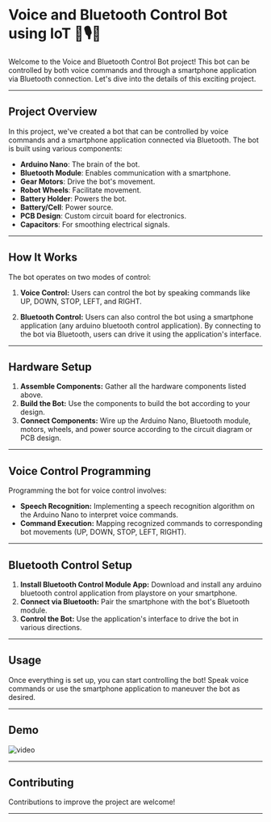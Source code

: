 # Voice and Bluetooth Control Bot using IoT 🤖🎙️🔵 

Welcome to the Voice and Bluetooth Control Bot project! This bot can be controlled by both voice commands and through a smartphone application via Bluetooth connection. Let's dive into the details of this exciting project.

---

## Project Overview

In this project, we've created a bot that can be controlled by voice commands and a smartphone application connected via Bluetooth. The bot is built using various components:

- **Arduino Nano**: The brain of the bot.
- **Bluetooth Module**: Enables communication with a smartphone.
- **Gear Motors**: Drive the bot's movement.
- **Robot Wheels**: Facilitate movement.
- **Battery Holder**: Powers the bot.
- **Battery/Cell**: Power source.
- **PCB Design**: Custom circuit board for electronics.
- **Capacitors**: For smoothing electrical signals.

---

## How It Works

The bot operates on two modes of control:

1. **Voice Control:** Users can control the bot by speaking commands like UP, DOWN, STOP, LEFT, and RIGHT.
   
2. **Bluetooth Control:** Users can also control the bot using a smartphone application (any arduino bluetooth control application). By connecting to the bot via Bluetooth, users can drive it using the application's interface.

---

## Hardware Setup

1. **Assemble Components:** Gather all the hardware components listed above.
2. **Build the Bot:** Use the components to build the bot according to your design.
3. **Connect Components:** Wire up the Arduino Nano, Bluetooth module, motors, wheels, and power source according to the circuit diagram or PCB design.

---

## Voice Control Programming

Programming the bot for voice control involves:

- **Speech Recognition:** Implementing a speech recognition algorithm on the Arduino Nano to interpret voice commands.
- **Command Execution:** Mapping recognized commands to corresponding bot movements (UP, DOWN, STOP, LEFT, RIGHT).

---

## Bluetooth Control Setup

1. **Install Bluetooth Control Module App:** Download and install any arduino bluetooth control application from playstore on your smartphone.
2. **Connect via Bluetooth:** Pair the smartphone with the bot's Bluetooth module.
3. **Control the Bot:** Use the application's interface to drive the bot in various directions.

---

## Usage

Once everything is set up, you can start controlling the bot! Speak voice commands or use the smartphone application to maneuver the bot as desired.

---

## Demo

![video](https://github.com/Pratham-Bajpai1/Voice-And-Bluetooth-Control-Bot/assets/124435912/64e6e3e7-93e5-4c4e-b5bc-bceb4585efd1)

---

## Contributing

Contributions to improve the project are welcome! 

---